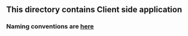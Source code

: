 ## This directory contains Client side application

### Naming conventions are [here](https://gist.github.com/koistya/d7a507438c741ee6adb5)
